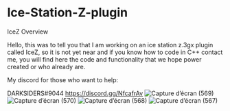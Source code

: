 # Ice-Station-Z-plugin
IceZ Overview

Hello, this was to tell you that I am working on an ice station z.3gx plugin called IceZ, so it is not yet near and if you know how to code in C++ contact me, you will find here the code and functionality that we hope power created or who already are.



My discord for those who want to help:

DARKSIDERS#9044
https://discord.gg/NfcafrAv
![Capture d’écran (569)](https://user-images.githubusercontent.com/114985285/213930622-ab1c4ff0-c342-46df-87ac-f1ffb4644905.png)
![Capture d’écran (570)](https://user-images.githubusercontent.com/114985285/213930634-eefc821d-bda9-4edf-9706-0e39002f9553.png)
![Capture d’écran (568)](https://user-images.githubusercontent.com/114985285/213930651-d16feef7-440a-40a3-9182-14096af62a33.png)
![Capture d’écran (567)](https://user-images.githubusercontent.com/114985285/213930658-358a5082-7bc5-4d71-a08c-25d183870528.png)

